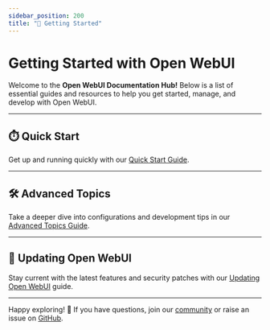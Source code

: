 ```yaml
---
sidebar_position: 200
title: "🚀 Getting Started"
---
```


# Getting Started with Open WebUI

Welcome to the **Open WebUI Documentation Hub!** Below is a list of essential guides and resources to help you get started, manage, and develop with Open WebUI.

---

## ⏱️ Quick Start  

Get up and running quickly with our [Quick Start Guide](./quick-start).

---

## 🛠️ Advanced Topics  

Take a deeper dive into configurations and development tips in our [Advanced Topics Guide](./advanced-topics).

---

## 🔄 Updating Open WebUI

Stay current with the latest features and security patches with our [Updating Open WebUI](./updating) guide.

---

Happy exploring! 🎉 If you have questions, join our [community](https://discord.gg/5rJgQTnV4s) or raise an issue on [GitHub](https://github.com/open-webui/open-webui).
